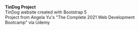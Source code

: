 **TinDog Project**<br>
TinDog website created with Bootstrap 5<br>
Project from Angela Yu's "The Complete 2021 Web Development Bootcamp" via Udemy
